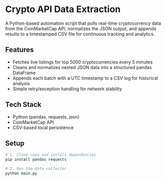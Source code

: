# Crypto API Data Extraction

A Python-based automation script that pulls real-time cryptocurrency data from the CoinMarketCap API, normalizes the JSON output, and appends results to a timestamped CSV file for continuous tracking and analytics.

## Features
- Fetches live listings for top 5000 cryptocurrencies every 5 minutes
- Cleans and normalizes nested JSON data into a structured pandas DataFrame
- Appends each batch with a UTC timestamp to a CSV log for historical analysis
- Simple retry/exception handling for network stability

## Tech Stack
- Python (pandas, requests, json)
- CoinMarketCap API
- CSV-based local persistence

## Setup
```bash
# 1. Clone repo and install dependencies
pip install pandas requests

# 2. Run the data collector
python main.py
